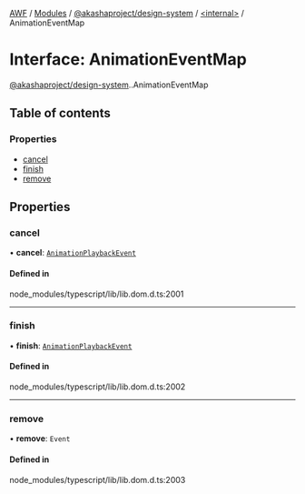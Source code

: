 [AWF](../README.md) / [Modules](../modules.md) / [@akashaproject/design-system](../modules/akashaproject_design_system.md) / [<internal\>](../modules/akashaproject_design_system._internal_.md) / AnimationEventMap

# Interface: AnimationEventMap

[@akashaproject/design-system](../modules/akashaproject_design_system.md).[<internal>](../modules/akashaproject_design_system._internal_.md).AnimationEventMap

## Table of contents

### Properties

- [cancel](akashaproject_design_system._internal_.AnimationEventMap.md#cancel)
- [finish](akashaproject_design_system._internal_.AnimationEventMap.md#finish)
- [remove](akashaproject_design_system._internal_.AnimationEventMap.md#remove)

## Properties

### cancel

• **cancel**: [`AnimationPlaybackEvent`](../modules/akashaproject_design_system._internal_.md#animationplaybackevent)

#### Defined in

node_modules/typescript/lib/lib.dom.d.ts:2001

___

### finish

• **finish**: [`AnimationPlaybackEvent`](../modules/akashaproject_design_system._internal_.md#animationplaybackevent)

#### Defined in

node_modules/typescript/lib/lib.dom.d.ts:2002

___

### remove

• **remove**: `Event`

#### Defined in

node_modules/typescript/lib/lib.dom.d.ts:2003
